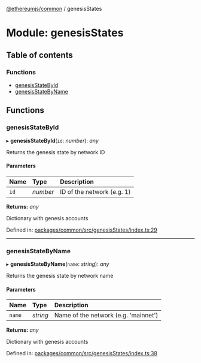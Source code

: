 [@ethereumjs/common](../README.md) / genesisStates

# Module: genesisStates

## Table of contents

### Functions

- [genesisStateById](genesisstates.md#genesisstatebyid)
- [genesisStateByName](genesisstates.md#genesisstatebyname)

## Functions

### genesisStateById

▸ **genesisStateById**(`id`: *number*): *any*

Returns the genesis state by network ID

#### Parameters

| Name | Type | Description |
| :------ | :------ | :------ |
| `id` | *number* | ID of the network (e.g. 1) |

**Returns:** *any*

Dictionary with genesis accounts

Defined in: [packages/common/src/genesisStates/index.ts:29](https://github.com/ethereumjs/ethereumjs-monorepo/blob/master/packages/common/src/genesisStates/index.ts#L29)

___

### genesisStateByName

▸ **genesisStateByName**(`name`: *string*): *any*

Returns the genesis state by network name

#### Parameters

| Name | Type | Description |
| :------ | :------ | :------ |
| `name` | *string* | Name of the network (e.g. 'mainnet') |

**Returns:** *any*

Dictionary with genesis accounts

Defined in: [packages/common/src/genesisStates/index.ts:38](https://github.com/ethereumjs/ethereumjs-monorepo/blob/master/packages/common/src/genesisStates/index.ts#L38)
